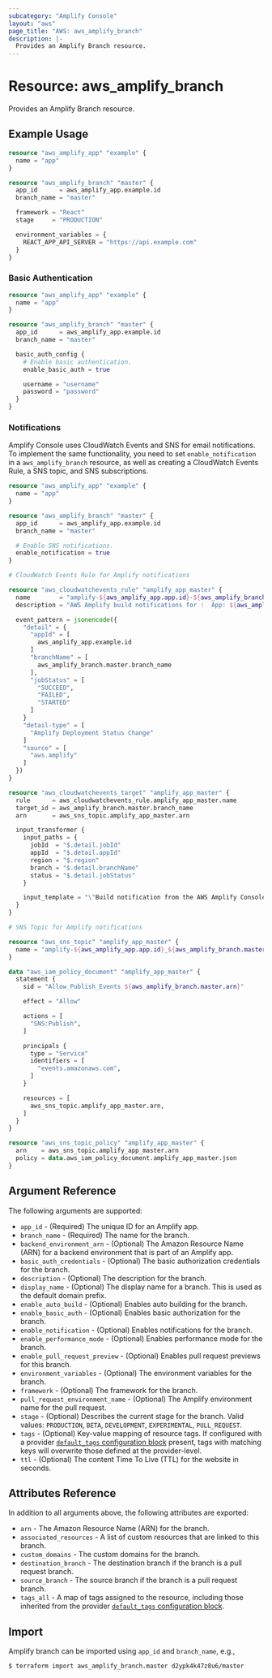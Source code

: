 ```yaml
---
subcategory: "Amplify Console"
layout: "aws"
page_title: "AWS: aws_amplify_branch"
description: |-
  Provides an Amplify Branch resource.
---
```


# Resource: aws_amplify_branch

Provides an Amplify Branch resource.

## Example Usage

```terraform
resource "aws_amplify_app" "example" {
  name = "app"
}

resource "aws_amplify_branch" "master" {
  app_id      = aws_amplify_app.example.id
  branch_name = "master"

  framework = "React"
  stage     = "PRODUCTION"

  environment_variables = {
    REACT_APP_API_SERVER = "https://api.example.com"
  }
}
```

### Basic Authentication

```terraform
resource "aws_amplify_app" "example" {
  name = "app"
}

resource "aws_amplify_branch" "master" {
  app_id      = aws_amplify_app.example.id
  branch_name = "master"

  basic_auth_config {
    # Enable basic authentication.
    enable_basic_auth = true

    username = "username"
    password = "password"
  }
}
```

### Notifications

Amplify Console uses CloudWatch Events and SNS for email notifications.  To implement the same functionality, you need to set `enable_notification` in a `aws_amplify_branch` resource, as well as creating a CloudWatch Events Rule, a SNS topic, and SNS subscriptions.

```terraform
resource "aws_amplify_app" "example" {
  name = "app"
}

resource "aws_amplify_branch" "master" {
  app_id      = aws_amplify_app.example.id
  branch_name = "master"

  # Enable SNS notifications.
  enable_notification = true
}

# CloudWatch Events Rule for Amplify notifications

resource "aws_cloudwatchevents_rule" "amplify_app_master" {
  name        = "amplify-${aws_amplify_app.app.id}-${aws_amplify_branch.master.branch_name}-branch-notification"
  description = "AWS Amplify build notifications for :  App: ${aws_amplify_app.app.id} Branch: ${aws_amplify_branch.master.branch_name}"

  event_pattern = jsonencode({
    "detail" = {
      "appId" = [
        aws_amplify_app.example.id
      ]
      "branchName" = [
        aws_amplify_branch.master.branch_name
      ],
      "jobStatus" = [
        "SUCCEED",
        "FAILED",
        "STARTED"
      ]
    }
    "detail-type" = [
      "Amplify Deployment Status Change"
    ]
    "source" = [
      "aws.amplify"
    ]
  })
}

resource "aws_cloudwatchevents_target" "amplify_app_master" {
  rule      = aws_cloudwatchevents_rule.amplify_app_master.name
  target_id = aws_amplify_branch.master.branch_name
  arn       = aws_sns_topic.amplify_app_master.arn

  input_transformer {
    input_paths = {
      jobId  = "$.detail.jobId"
      appId  = "$.detail.appId"
      region = "$.region"
      branch = "$.detail.branchName"
      status = "$.detail.jobStatus"
    }

    input_template = "\"Build notification from the AWS Amplify Console for app: https://<branch>.<appId>.amplifyapp.com/. Your build status is <status>. Go to https://console.aws.amazon.com/amplify/home?region=<region>#<appId>/<branch>/<jobId> to view details on your build. \""
  }
}

# SNS Topic for Amplify notifications

resource "aws_sns_topic" "amplify_app_master" {
  name = "amplify-${aws_amplify_app.app.id}_${aws_amplify_branch.master.branch_name}"
}

data "aws_iam_policy_document" "amplify_app_master" {
  statement {
    sid = "Allow_Publish_Events ${aws_amplify_branch.master.arn}"

    effect = "Allow"

    actions = [
      "SNS:Publish",
    ]

    principals {
      type = "Service"
      identifiers = [
        "events.amazonaws.com",
      ]
    }

    resources = [
      aws_sns_topic.amplify_app_master.arn,
    ]
  }
}

resource "aws_sns_topic_policy" "amplify_app_master" {
  arn    = aws_sns_topic.amplify_app_master.arn
  policy = data.aws_iam_policy_document.amplify_app_master.json
}
```

## Argument Reference

The following arguments are supported:

* `app_id` - (Required) The unique ID for an Amplify app.
* `branch_name` - (Required) The name for the branch.
* `backend_environment_arn` - (Optional) The Amazon Resource Name (ARN) for a backend environment that is part of an Amplify app.
* `basic_auth_credentials` - (Optional) The basic authorization credentials for the branch.
* `description` - (Optional) The description for the branch.
* `display_name` - (Optional) The display name for a branch. This is used as the default domain prefix.
* `enable_auto_build` - (Optional) Enables auto building for the branch.
* `enable_basic_auth` - (Optional) Enables basic authorization for the branch.
* `enable_notification` - (Optional) Enables notifications for the branch.
* `enable_performance_mode` - (Optional) Enables performance mode for the branch.
* `enable_pull_request_preview` - (Optional) Enables pull request previews for this branch.
* `environment_variables` - (Optional) The environment variables for the branch.
* `framework` - (Optional) The framework for the branch.
* `pull_request_environment_name` - (Optional) The Amplify environment name for the pull request.
* `stage` - (Optional) Describes the current stage for the branch. Valid values: `PRODUCTION`, `BETA`, `DEVELOPMENT`, `EXPERIMENTAL`, `PULL_REQUEST`.
* `tags` - (Optional) Key-value mapping of resource tags. If configured with a provider [`default_tags` configuration block](/docs/providers/aws/index.html#default_tags-configuration-block) present, tags with matching keys will overwrite those defined at the provider-level.
* `ttl` - (Optional) The content Time To Live (TTL) for the website in seconds.

## Attributes Reference

In addition to all arguments above, the following attributes are exported:

* `arn` - The Amazon Resource Name (ARN) for the branch.
* `associated_resources` - A list of custom resources that are linked to this branch.
* `custom_domains` - The custom domains for the branch.
* `destination_branch` - The destination branch if the branch is a pull request branch.
* `source_branch` - The source branch if the branch is a pull request branch.
* `tags_all` - A map of tags assigned to the resource, including those inherited from the provider [`default_tags` configuration block](/docs/providers/aws/index.html#default_tags-configuration-block).

## Import

Amplify branch can be imported using `app_id` and `branch_name`, e.g.,

```
$ terraform import aws_amplify_branch.master d2ypk4k47z8u6/master
```
